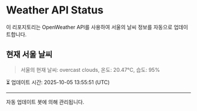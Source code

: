 
# Weather API Status

이 리포지토리는 OpenWeather API를 사용하여 서울의 날씨 정보를 자동으로 업데이트합니다.

## 현재 서울 날씨
> 서울의 현재 날씨: overcast clouds, 온도: 20.47°C, 습도: 95%

⏳ 업데이트 시간: 2025-10-05 13:55:51 (UTC)

---
자동 업데이트 봇에 의해 관리됩니다.
